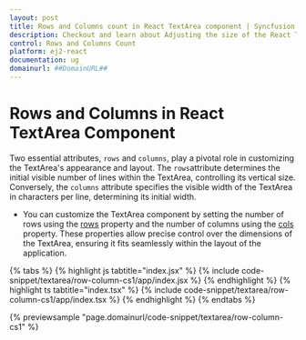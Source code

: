 ```yaml
---
layout: post
title: Rows and Columns count in React TextArea component | Syncfusion
description: Checkout and learn about Adjusting the size of the React TextArea component of Syncfusion Essential JS 2 and more.
control: Rows and Columns Count
platform: ej2-react
documentation: ug
domainurl: ##DomainURL##
---
```


# Rows and Columns in React TextArea Component

Two essential attributes, `rows` and `columns`, play a pivotal role in customizing the TextArea's appearance and layout.
The `rows`attribute determines the initial visible number of lines within the TextArea, controlling its vertical size. Conversely, the `columns` attribute specifies the visible width of the TextArea in characters per line, determining its initial width.


* You can customize the TextArea component by setting the number of rows using the [rows](https://ej2.syncfusion.com/react/documentation/api/textarea/#rows) property and the number of columns using the [cols](https://ej2.syncfusion.com/react/documentation/api/textarea/#cols) property. These properties allow precise control over the dimensions of the TextArea, ensuring it fits seamlessly within the layout of the application.

{% tabs %}
{% highlight js tabtitle="index.jsx" %}
{% include code-snippet/textarea/row-column-cs1/app/index.jsx %}
{% endhighlight %}
{% highlight ts tabtitle="index.tsx" %}
{% include code-snippet/textarea/row-column-cs1/app/index.tsx %}
{% endhighlight %}
{% endtabs %}

{% previewsample "page.domainurl/code-snippet/textarea/row-column-cs1" %}
